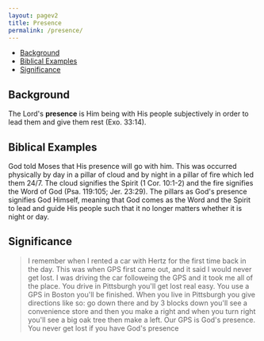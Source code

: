 ```yaml
---
layout: pagev2
title: Presence
permalink: /presence/
---
```

- [Background](#background)
- [Biblical Examples](#biblical-examples)
- [Significance](#significance)

## Background

The Lord's **presence** is Him being with His people subjectively in order to lead them and give them rest (Exo. 33:14). 

## Biblical Examples

God told Moses that His presence will go with him. This was occurred physically by day in a pillar of cloud and by night in a pillar of fire which led them 24/7. The cloud signifies the Spirit (1 Cor. 10:1-2) and the fire signifies the Word of God (Psa. 119:105; Jer. 23:29). The pillars as God's presence signifies God Himself, meaning that God comes as the Word and the Spirit to lead and guide His people such that it no longer matters whether it is night or day.

## Significance

>I remember when I rented a car with Hertz for the first time back in the day. This was when GPS first came out, and it said I would never get lost. I was driving the car followeing the GPS and it took me all of the place. You drive in Pittsburgh you'll get lost real easy. You use a GPS in Boston you'll be finished. When you live in Pittsburgh you give directions like so: go down there and by 3 blocks down you'll see a convenience store and then you make a right and when you turn right you'll see a big oak tree then make a left. Our GPS is God's presence. You never get lost if you have God's presence